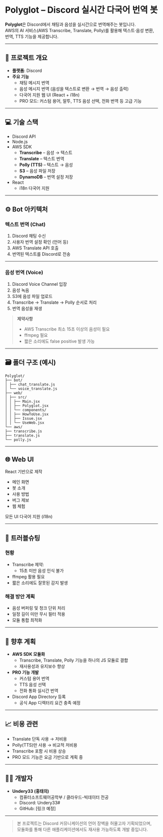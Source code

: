 # Polyglot – Discord 실시간 다국어 번역 봇

**Polyglot**은 Discord에서 채팅과 음성을 실시간으로 번역해주는 봇입니다.  
AWS의 AI 서비스(AWS Transcribe, Translate, Polly)를 활용해 텍스트·음성 변환, 번역, TTS 기능을 제공합니다.

---

## 📌 프로젝트 개요

- **플랫폼**: Discord
- **주요 기능**
  - 채팅 메시지 번역
  - 음성 메시지 번역 (음성을 텍스트로 변환 → 번역 → 음성 출력)
  - 다국어 지원 웹 UI (React + i18n)
  - PRO 모드: 커스텀 용어, 말투, TTS 음성 선택, 전화 번역 등 고급 기능

---

## 💻 기술 스택

- Discord API
- Node.js
- AWS SDK
  - **Transcribe** – 음성 → 텍스트
  - **Translate** – 텍스트 번역
  - **Polly (TTS)** – 텍스트 → 음성
  - **S3** – 음성 파일 저장
  - **DynamoDB** – 번역 설정 저장
- React
  - i18n 다국어 지원

---

## ⚙️ Bot 아키텍처

### 텍스트 번역 (Chat)

1. Discord 채팅 수신
2. 사용자 번역 설정 확인 (언어 등)
3. AWS Translate API 호출
4. 번역된 텍스트를 Discord로 전송

---

### 음성 번역 (Voice)

1. Discord Voice Channel 입장
2. 음성 녹음
3. S3에 음성 파일 업로드
4. Transcribe → Translate → Polly 순서로 처리
5. 번역 음성을 재생

> **제약사항**  
> - AWS Transcribe 최소 15초 이상의 음성이 필요  
> - ffmpeg 필요  
> - 짧은 소리에도 false positive 발생 가능

---

## 🗃️ 폴더 구조 (예시)

```
Polyglot/
├── bot/
│ ├── chat_translate.js
│ └── voice_translate.js
├── web/
│ ├── src/
│ │ ├── Main.jsx
│ │ ├── Polyglot.jsx
│ │ └── components/
│ │ ├── HowToUse.jsx
│ │ ├── Issue.jsx
│ │ └── UseWeb.jsx
└── aws/
├── transcribe.js
├── translate.js
└── polly.js
```


---

## 🌐 Web UI

React 기반으로 제작

- 메인 화면
- 봇 소개
- 사용 방법
- 버그 제보
- 웹 체험

모든 UI 다국어 지원 (i18n)

---

## 🔧 트러블슈팅

### 현황

- Transcribe 제약:
  - 15초 미만 음성 인식 불가
- ffmpeg 활용 필요
- 짧은 소리에도 잘못된 감지 발생

### 해결 방안 계획

- 음성 버퍼링 및 청크 단위 처리
- 일정 길이 미만 무시 필터 적용
- 모듈 통합 최적화

---

## 🎯 향후 계획

- **AWS SDK 모듈화**
  - Transcribe, Translate, Polly 기능을 하나의 JS 모듈로 결합
  - 재사용성과 유지보수 향상
- **PRO 기능 개발**
  - 커스텀 용어 번역
  - TTS 음성 선택
  - 전화 통화 실시간 번역
- Discord App Directory 등록
  - 공식 App 디렉터리 요건 충족 예정

---

## 📈 비용 관련

- Translate 단독 사용 → 저비용
- Polly(TTS)만 사용 → 비교적 저비용
- Transcribe 포함 시 비용 상승
- PRO 모드 기능은 요금 기반으로 계획 중

---

## 🧑‍💻 개발자

- **Undery33 (홍태의)**
  - 컴퓨터소프트웨어공학부 / 클라우드-빅데이터 전공
  - Discord: Undery33#<Tag>
  - GitHub: [링크 예정]

---

> 본 프로젝트는 Discord 커뮤니케이션의 언어 장벽을 허물고자 기획되었으며,  
> 모듈화를 통해 다른 애플리케이션에서도 재사용 가능하도록 개발 중입니다.
